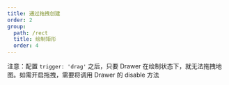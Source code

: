```yaml
---
title: 通过拖拽创建
order: 2
group:
  path: /rect
  title: 绘制矩形
  order: 4
---
```


注意：配置 `trigger: 'drag'` 之后，只要 Drawer 在绘制状态下，就无法拖拽地图。如需开启拖拽，需要将调用 Drawer 的 disable 方法

<code src="./createByDrag.tsx" compact="true" defaultShowCode="true"></code>
